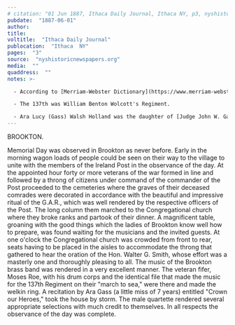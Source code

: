 ```yaml
---
# citation: "01 Jun 1887, Ithaca Daily Journal, Ithaca NY, p3, nyshistoricnewspapers.org."
pubdate:  "1887-06-01"
author: 
title: 
voltitle:  "Ithaca Daily Journal"
publocation:  "Ithaca  NY"
pages:  "3"
source:  "nyshistoricnewspapers.org"
media:  ""
quaddress:  ""
notes: >-

  - According to [Merriam-Webster Dictionary](https://www.merriam-webster.com/dictionary/welkin) "welkin" is defined thusly: "This heavenly word has been used in English to refer to the vault of the sky for centuries, and it derives from an Old English word meaning "cloud." In current English, welkin is still flying high, and it is often teamed with the verb ring to suggest a loud noise or an exuberant expression of emotion, as in "the welkin rang with the sound of the orchestra" or "her hearty laugh made the welkin ring." These contemporary phrases echo an older use—the original words of a carol that once began "Hark, how all the welkin ring," which we now know as "Hark! The herald angels sing.""

  - The 137th was William Benton Wolcott's Regiment.

  - Ara Lucy (Gass) Walsh Holland was the daughter of [Judge John W. Gass](https://www.findagrave.com/memorial/128253884/john-w-gass) (1843 to 19 Jan 1900) and Rebecca (Richardson) Gass. Judge Gass was a Civil War veteran in the Thirteenth Illnois Calvary, and he was a member of the David Ireland Post of the Brookton G.A.R. As the result of a spinal wound received in the War, he was confined to a wheelchair for the rest of his life. He was an attorney, a former Justice of the Peace, and Loans Commissioner. The family moved to California by the early 1890's, and Ara continued to sing for church and community organizations into adulthood.
---
```


BROOKTON.

Memorial Day was observed in Brookton as never before. Early in the morning wagon loads of people could be seen on their way to the village to unite with the members of the Ireland Post in the observance of the day. At the appointed hour forty or more veterans of the war formed in line and followed by a throng of citizens under command of the commander of the Post proceeded to the cemeteries where the graves of their deceased comrades were decorated in accordance with the beautiful and impressive ritual of the G.A.R., which was well rendered by the respective officers of the Post. The long column them marched to the Congregational church where they broke ranks and partook of their dinner. A magnificent table, groaning with the good things which the ladies of Brookton know well how to prepare, was found waiting for the musicians and the invited guests. At one o'clock the Congregational church was crowded from front to rear, seats having to be placed in the aisles to accommodate the throng that gathered to hear the oration of the Hon. Walter G. Smith, whose effort was a masterly one and thoroughly pleasing to all. The music of the Brookton brass band was rendered in a very excellent manner. The veteran fifer, Moses Roe, with his drum corps and the identical file that made the music for the 137th Regiment on their "march to sea," were there and made the welkin ring. A recitation by Ara Gass (a little miss of 7 years) entitled "Crown our Heroes," took the house by storm. The male quartette rendered several appropriate selections with much credit to themselves. In all respects the observance of the day was complete.



